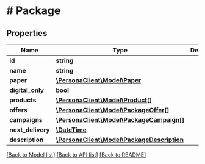 # # Package

## Properties

Name | Type | Description | Notes
------------ | ------------- | ------------- | -------------
**id** | **string** |  | 
**name** | **string** |  | 
**paper** | [**\PersonaClient\Model\Paper**](Paper.md) |  | 
**digital_only** | **bool** |  | 
**products** | [**\PersonaClient\Model\Product[]**](Product.md) |  | 
**offers** | [**\PersonaClient\Model\PackageOffer[]**](PackageOffer.md) |  | 
**campaigns** | [**\PersonaClient\Model\PackageCampaign[]**](PackageCampaign.md) |  | 
**next_delivery** | [**\DateTime**](\DateTime.md) |  | [optional] 
**description** | [**\PersonaClient\Model\PackageDescription**](PackageDescription.md) |  | [optional] 

[[Back to Model list]](../../README.md#documentation-for-models) [[Back to API list]](../../README.md#documentation-for-api-endpoints) [[Back to README]](../../README.md)


